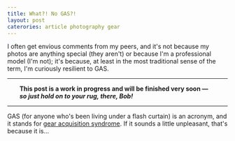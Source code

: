 ```yaml
---
title: What?! No GAS?!
layout: post
caterories: article photography gear
---
```


I often get envious comments from my peers, and it's not because my photos are anything special (they aren't) or because I'm a professional model (I'm not); it's because, at least in the most traditional sense of the term,  I'm curiously resilient to GAS.

<hr><p><span style="display:block; margin-left:2em; margin-right:2em">
<b>This post is a work in progress and will be finished very soon — <i>so just hold on to your rug, there, Bob!</i></b><hr>
</span></p>

GAS (for anyone who's been living under a flash curtain) is an acronym, and it stands for [gear acquisition syndrome](https://de.m.wikipedia.org/wiki/Gear_Acquisition_Syndrome). If it sounds a little unpleasant, that's because it is...